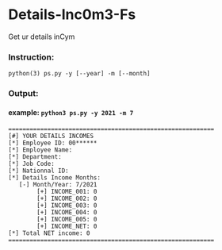 # Details-Inc0m3-Fs
Get ur details inCym
### Instruction:
```python(3) ps.py -y [--year] -m [--month]```
### Output:
  #### example: ```python3 ps.py -y 2021 -m 7``` 
```
==========================================================
[#] YOUR DETAILS INCOMES
[*] Employee ID: 00******
[*] Employee Name: 
[*] Department: 
[*] Job Code: 
[*] Nationnal ID: 
[*] Details Income Months:
   [-] Month/Year: 7/2021
        [+] INCOME_001: 0
        [+] INCOME_002: 0
        [+] INCOME_003: 0
        [+] INCOME_004: 0
        [+] INCOME_005: 0
        [+] INCOME_NET: 0
[*] Total NET income: 0
==========================================================
```
